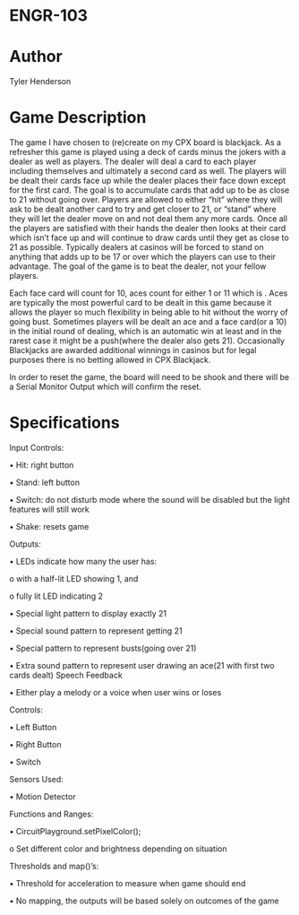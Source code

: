 # ENGR-103

# Author
Tyler Henderson

# Game Description
The game I have chosen to (re)create on my CPX board is blackjack. As a refresher this game is played using a deck of cards minus the jokers with a dealer as well as players. The dealer will deal a card to each player including themselves and ultimately a second card as well. The players will be dealt their cards face up while the dealer places their face down except for the first card. The goal is to accumulate cards that add up to be as close to 21 without going over. Players are allowed to either “hit” where they will ask to be dealt another card to try and get closer to 21, or “stand” where they will let the dealer move on and not deal them any more cards. Once all the players are satisfied with their hands the dealer then looks at their card which isn’t face up and will continue to draw cards until they get as close to 21 as possible. Typically dealers at casinos will be forced to stand on anything that adds up to be 17 or over which the players can use to their advantage. The goal of the game is to beat the dealer, not your fellow players.

Each face card will count for 10, aces count for either 1 or 11 which is . Aces are typically the most powerful card to be dealt in this game because it allows the player so much flexibility in being able to hit without the worry of going bust. Sometimes players will be dealt an ace and a face card(or a 10) in the initial round of dealing, which is an automatic win at least and in the rarest case it might be a push(where the dealer also gets 21). Occasionally Blackjacks are awarded additional winnings in casinos but for legal purposes there is no betting allowed in CPX Blackjack.

In order to reset the game, the board will need to be shook and there will be a Serial Monitor Output which will confirm the reset.

# Specifications
Input Controls:

•	Hit: right button

•	Stand: left button

•	Switch: do not disturb mode where the sound will be disabled but the light features will still work

•	Shake: resets game

Outputs:

•	LEDs indicate how many the user has:

o	with a half-lit LED showing 1, and 

o	fully lit LED indicating 2

•	Special light pattern to display exactly 21

•	Special sound pattern to represent getting 21

•	Special pattern to represent busts(going over 21)

•	Extra sound pattern to represent user drawing an ace(21 with first two cards dealt)
Speech Feedback

•	Either play a melody or a voice when user wins or loses

Controls:

•	Left Button

•	Right Button

•	Switch

Sensors Used:

•	Motion Detector

Functions and Ranges:

•	CircuitPlayground.setPixelColor();

o	Set different color and brightness depending on situation

Thresholds and map()’s:

•	Threshold for acceleration to measure when game should end

•	No mapping, the outputs will be based solely on outcomes of the game
